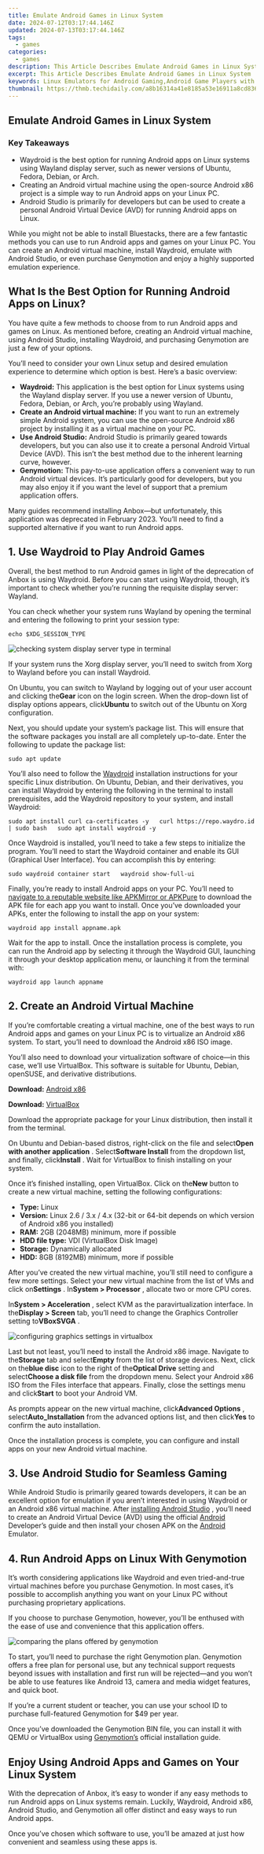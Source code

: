 ```yaml
---
title: Emulate Android Games in Linux System
date: 2024-07-12T03:17:44.146Z
updated: 2024-07-13T03:17:44.146Z
tags:
  - games
categories:
  - games
description: This Article Describes Emulate Android Games in Linux System
excerpt: This Article Describes Emulate Android Games in Linux System
keywords: Linux Emulators for Android Gaming,Android Game Players with Linux Support,Best Emulators for Android Games on Linux,Linux Platforms,How to Run Android Games on Linux Systems,Android Gaming,Top-Rated Android Game Emulators for Linux Users
thumbnail: https://thmb.techidaily.com/a8b16314a41e8185a53e16911a8cd83652896b6771ffcd18a8d5ccdaa894f672.jpg
---
```


## Emulate Android Games in Linux System

### Key Takeaways

* Waydroid is the best option for running Android apps on Linux systems using Wayland display server, such as newer versions of Ubuntu, Fedora, Debian, or Arch.
* Creating an Android virtual machine using the open-source Android x86 project is a simple way to run Android apps on your Linux PC.
* Android Studio is primarily for developers but can be used to create a personal Android Virtual Device (AVD) for running Android apps on Linux.

 While you might not be able to install Bluestacks, there are a few fantastic methods you can use to run Android apps and games on your Linux PC. You can create an Android virtual machine, install Waydroid, emulate with Android Studio, or even purchase Genymotion and enjoy a highly supported emulation experience.

## What Is the Best Option for Running Android Apps on Linux?

 You have quite a few methods to choose from to run Android apps and games on Linux. As mentioned before, creating an Android virtual machine, using Android Studio, installing Waydroid, and purchasing Genymotion are just a few of your options.

 You’ll need to consider your own Linux setup and desired emulation experience to determine which option is best. Here’s a basic overview:

* **Waydroid:** This application is the best option for Linux systems using the Wayland display server. If you use a newer version of Ubuntu, Fedora, Debian, or Arch, you’re probably using Wayland.
* **Create an Android virtual machine:** If you want to run an extremely simple Android system, you can use the open-source Android x86 project by installing it as a virtual machine on your PC.
* **Use Android Studio:** Android Studio is primarily geared towards developers, but you can also use it to create a personal Android Virtual Device (AVD). This isn’t the best method due to the inherent learning curve, however.
* **Genymotion:** This pay-to-use application offers a convenient way to run Android virtual devices. It’s particularly good for developers, but you may also enjoy it if you want the level of support that a premium application offers.

 Many guides recommend installing Anbox—but unfortunately, this application was deprecated in February 2023\. You’ll need to find a supported alternative if you want to run Android apps.

## 1\. Use Waydroid to Play Android Games

 Overall, the best method to run Android games in light of the deprecation of Anbox is using Waydroid. Before you can start using Waydroid, though, it’s important to check whether you’re running the requisite display server: Wayland.

 You can check whether your system runs Wayland by opening the terminal and entering the following to print your session type:

`echo $XDG_SESSION_TYPE`

![checking system display server type in terminal](https://static1.makeuseofimages.com/wordpress/wp-content/uploads/2023/09/checking-system-display-server-type-in-terminal.jpg)

 If your system runs the Xorg display server, you’ll need to switch from Xorg to Wayland before you can install Waydroid.

 On Ubuntu, you can switch to Wayland by logging out of your user account and clicking the**Gear** icon on the login screen. When the drop-down list of display options appears, click**Ubuntu** to switch out of the Ubuntu on Xorg configuration.

 Next, you should update your system’s package list. This will ensure that the software packages you install are all completely up-to-date. Enter the following to update the package list:

`sudo apt update`

 You’ll also need to follow the [Waydroid](https://docs.waydro.id/usage/install-on-desktops) installation instructions for your specific Linux distribution. On Ubuntu, Debian, and their derivatives, you can install Waydroid by entering the following in the terminal to install prerequisites, add the Waydroid repository to your system, and install Waydroid:

`sudo apt install curl ca-certificates -y  
curl https://repo.waydro.id | sudo bash  
sudo apt install waydroid -y`

 Once Waydroid is installed, you’ll need to take a few steps to initialize the program. You’ll need to start the Waydroid container and enable its GUI (Graphical User Interface). You can accomplish this by entering:

`sudo waydroid container start  
waydroid show-full-ui`

 Finally, you’re ready to install Android apps on your PC. You’ll need to [navigate to a reputable website like APKMirror or APKPure](https://www.makeuseof.com/tag/safe-android-apk-downloads/) to download the APK file for each app you want to install. Once you’ve downloaded your APKs, enter the following to install the app on your system:

`waydroid app install appname.apk`

 Wait for the app to install. Once the installation process is complete, you can run the Android app by selecting it through the Waydroid GUI, launching it through your desktop application menu, or launching it from the terminal with:

`waydroid app launch appname`

## 2\. Create an Android Virtual Machine

 If you’re comfortable creating a virtual machine, one of the best ways to run Android apps and games on your Linux PC is to virtualize an Android x86 system. To start, you’ll need to download the Android x86 ISO image.

 You’ll also need to download your virtualization software of choice—in this case, we’ll use VirtualBox. This software is suitable for Ubuntu, Debian, openSUSE, and derivative distributions.

**Download:** [Android x86](http://www.android-x86.org/)

**Download:** [VirtualBox](https://www.virtualbox.org/wiki/Linux%5FDownloads)

 Download the appropriate package for your Linux distribution, then install it from the terminal.

 On Ubuntu and Debian-based distros, right-click on the file and select**Open with another application** . Select**Software Install** from the dropdown list, and finally, click**Install** . Wait for VirtualBox to finish installing on your system.

 Once it’s finished installing, open VirtualBox. Click on the**New** button to create a new virtual machine, setting the following configurations:

* **Type:** Linux
* **Version:** Linux 2.6 / 3.x / 4.x (32-bit or 64-bit depends on which version of Android x86 you installed)
* **RAM:** 2GB (2048MB) minimum, more if possible
* **HDD file type:** VDI (VirtualBox Disk Image)
* **Storage:** Dynamically allocated
* **HDD:** 8GB (8192MB) minimum, more if possible

 After you’ve created the new virtual machine, you’ll still need to configure a few more settings. Select your new virtual machine from the list of VMs and click on**Settings** . In**System > Processor** , allocate two or more CPU cores.

 In**System > Acceleration** , select KVM as the paravirtualization interface. In the**Display > Screen** tab, you’ll need to change the Graphics Controller setting to**VBoxSVGA** .

![configuring graphics settings in virtualbox](https://static1.makeuseofimages.com/wordpress/wp-content/uploads/2023/09/configuring-graphics-settings-in-virtualbox.jpg)

 Last but not least, you’ll need to install the Android x86 image. Navigate to the**Storage** tab and select**Empty** from the list of storage devices. Next, click on the**blue disc** icon to the right of the**Optical Drive** setting and select**Choose a disk file** from the dropdown menu. Select your Android x86 ISO from the Files interface that appears. Finally, close the settings menu and click**Start** to boot your Android VM.

 As prompts appear on the new virtual machine, click**Advanced Options** , select**Auto\_Installation** from the advanced options list, and then click**Yes** to confirm the auto installation.

 Once the installation process is complete, you can configure and install apps on your new Android virtual machine.

## 3\. Use Android Studio for Seamless Gaming

 While Android Studio is primarily geared towards developers, it can be an excellent option for emulation if you aren’t interested in using Waydroid or an Android x86 virtual machine. After [installing Android Studio](https://www.makeuseof.com/install-android-studio-ubuntu/) , you’ll need to create an Android Virtual Device (AVD) using the official [Android](https://developer.android.com/studio/run/emulator#avd) Developer’s guide and then install your chosen APK on the [Android](https://developer.android.com/studio/run/emulator-install-add-files) Emulator.

## 4\. Run Android Apps on Linux With Genymotion

 It’s worth considering applications like Waydroid and even tried-and-true virtual machines before you purchase Genymotion. In most cases, it’s possible to accomplish anything you want on your Linux PC without purchasing proprietary applications.

 If you choose to purchase Genymotion, however, you’ll be enthused with the ease of use and convenience that this application offers.

![comparing the plans offered by genymotion](https://static1.makeuseofimages.com/wordpress/wp-content/uploads/2023/09/comparing-the-plans-offered-by-genymotion.jpg)

 To start, you’ll need to purchase the right Genymotion plan. Genymotion offers a free plan for personal use, but any technical support requests beyond issues with installation and first run will be rejected—and you won’t be able to use features like Android 13, camera and media widget features, and quick boot.

 If you’re a current student or teacher, you can use your school ID to purchase full-featured Genymotion for $49 per year.

 Once you’ve downloaded the Genymotion BIN file, you can install it with QEMU or VirtualBox using [Genymotion’s](https://docs.genymotion.com/desktop/Get%5Fstarted/013%5FLinux%5Finstall/) official installation guide.

## Enjoy Using Android Apps and Games on Your Linux System

 With the deprecation of Anbox, it’s easy to wonder if any easy methods to run Android apps on Linux systems remain. Luckily, Waydroid, Android x86, Android Studio, and Genymotion all offer distinct and easy ways to run Android apps.

 Once you’ve chosen which software to use, you’ll be amazed at just how convenient and seamless using these apps is.


<ins class="adsbygoogle"
     style="display:block"
     data-ad-format="autorelaxed"
     data-ad-client="ca-pub-7571918770474297"
     data-ad-slot="1223367746"></ins>



<ins class="adsbygoogle"
     style="display:block"
     data-ad-client="ca-pub-7571918770474297"
     data-ad-slot="8358498916"
     data-ad-format="auto"
     data-full-width-responsive="true"></ins>




